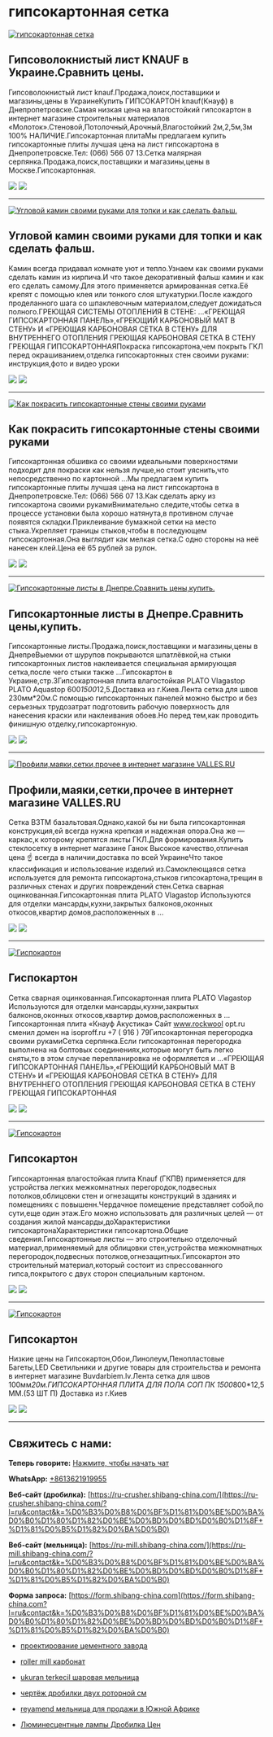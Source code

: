 # гипсокартонная сетка

<a href="https://swt.shibang-china.com/?l=ru&img&k=%D0%B3%D0%B8%D0%BF%D1%81%D0%BE%D0%BA%D0%B0%D1%80%D1%82%D0%BE%D0%BD%D0%BD%D0%B0%D1%8F+%D1%81%D0%B5%D1%82%D0%BA%D0%B0" target="_blank">![гипсокартонная сетка](http://static.shibang-china.com/all-800x300/1368.jpg)</a>

## Гипсоволокнистый лист KNAUF в Украине.Сравнить цены.
Гипсоволокнистый лист knauf.Продажа,поиск,поставщики и магазины,цены в УкраинеКупить ГИПСОКАРТОН knauf(Кнауф) в Днепропетровске.Самая низкая цена на влагостойкий гипсокартон в интернет магазине строительных материалов &#171;Молоток&#187;.Стеновой,Потолочный,Арочный,Влагостойкий 2м,2,5м,3м 100% НАЛИЧИЕ.Гипсокартонная плитаМы предлагаем купить гипсокартонные плиты лучшая цена на лист гипсокартона в Днепропетровске.Тел: (066) 566 07 13.Сетка малярная серпянка.Продажа,поиск,поставщики и магазины,цены в Москве.Гипсокартонная.


<a href="https://whatsapp.shibangsoft.com/WhatsApp.php" target="_blank" title="WhatsApp">![](http://static.shibang-china.com/icon/whatsapp.png)</a> <a href="https://swt.shibang-china.com/?l=ru&icon&k=%D0%B3%D0%B8%D0%BF%D1%81%D0%BE%D0%BA%D0%B0%D1%80%D1%82%D0%BE%D0%BD%D0%BD%D0%B0%D1%8F+%D1%81%D0%B5%D1%82%D0%BA%D0%B0" target="_blank">![](http://static.shibang-china.com/icon/chat-ru.png)</a>

---

<a href="https://swt.shibang-china.com/?l=ru&img&k=%D0%B3%D0%B8%D0%BF%D1%81%D0%BE%D0%BA%D0%B0%D1%80%D1%82%D0%BE%D0%BD%D0%BD%D0%B0%D1%8F+%D1%81%D0%B5%D1%82%D0%BA%D0%B0" target="_blank">![Угловой камин своими руками для топки и как сделать фальш.](http://static.shibang-china.com/all-800x300/128.jpg)</a>

## Угловой камин своими руками для топки и как сделать фальш.
Камин всегда придавал комнате уют и тепло.Узнаем как своими руками сделать камин из кирпича.И что такое декоративный фальш камин и как его сделать самому.Для этого применяется армированная сетка.Её крепят с помощью клея или тонкого слоя штукатурки.После каждого проделанного шага со шпаклевочным материалом,следует дожидаться полного.ГРЕЮЩАЯ СИСТЕМЫ ОТОПЛЕНИЯ В СТЕНЕ: …&#171;ГРЕЮЩАЯ ГИПСОКАРТОННАЯ ПАНЕЛЬ&#187;,&#171;ГРЕЮЩИЙ КАРБОНОВЫЙ МАТ В СТЕНУ&#187; И &#171;ГРЕЮЩАЯ КАРБОНОВАЯ СЕТКА В СТЕНУ&#187; ДЛЯ ВНУТРЕННЕГО ОТОПЛЕНИЯ ГРЕЮЩАЯ КАРБОНОВАЯ СЕТКА В СТЕНУ ГРЕЮЩАЯ ГИПСОКАРТОННАЯПокраска гипсокартона,чем покрыть ГКЛ перед окрашиванием,отделка гипсокартонных стен своими руками: инструкция,фото и видео уроки


<a href="https://whatsapp.shibangsoft.com/WhatsApp.php" target="_blank" title="WhatsApp">![](http://static.shibang-china.com/icon/whatsapp.png)</a> <a href="https://swt.shibang-china.com/?l=ru&icon&k=%D0%B3%D0%B8%D0%BF%D1%81%D0%BE%D0%BA%D0%B0%D1%80%D1%82%D0%BE%D0%BD%D0%BD%D0%B0%D1%8F+%D1%81%D0%B5%D1%82%D0%BA%D0%B0" target="_blank">![](http://static.shibang-china.com/icon/chat-ru.png)</a>

---

<a href="https://swt.shibang-china.com/?l=ru&img&k=%D0%B3%D0%B8%D0%BF%D1%81%D0%BE%D0%BA%D0%B0%D1%80%D1%82%D0%BE%D0%BD%D0%BD%D0%B0%D1%8F+%D1%81%D0%B5%D1%82%D0%BA%D0%B0" target="_blank">![Как покрасить гипсокартонные стены своими руками](http://static.shibang-china.com/all-800x300/477.jpg)</a>

## Как покрасить гипсокартонные стены своими руками
Гипсокартонная обшивка со своими идеальными поверхностями подходит для покраски как нельзя лучше,но стоит уяснить,что непосредственно по картонной …Мы предлагаем купить гипсокартонные плиты лучшая цена на лист гипсокартона в Днепропетровске.Тел: (066) 566 07 13.Как сделать арку из гипсокартона своими рукамиВнимательно следите,чтобы сетка в процессе установки была хорошо натянута,в противном случае появятся складки.Приклеивание бумажной сетки на место стыка.Укрепляет границы стыков,чтобы в последующем гипсокартонная.Она выглядит как мелкая сетка.С одно стороны на неё нанесен клей.Цена её 65 рублей за рулон.


<a href="https://whatsapp.shibangsoft.com/WhatsApp.php" target="_blank" title="WhatsApp">![](http://static.shibang-china.com/icon/whatsapp.png)</a> <a href="https://swt.shibang-china.com/?l=ru&icon&k=%D0%B3%D0%B8%D0%BF%D1%81%D0%BE%D0%BA%D0%B0%D1%80%D1%82%D0%BE%D0%BD%D0%BD%D0%B0%D1%8F+%D1%81%D0%B5%D1%82%D0%BA%D0%B0" target="_blank">![](http://static.shibang-china.com/icon/chat-ru.png)</a>

---

<a href="https://swt.shibang-china.com/?l=ru&img&k=%D0%B3%D0%B8%D0%BF%D1%81%D0%BE%D0%BA%D0%B0%D1%80%D1%82%D0%BE%D0%BD%D0%BD%D0%B0%D1%8F+%D1%81%D0%B5%D1%82%D0%BA%D0%B0" target="_blank">![Гипсокартонные листы в Днепре.Сравнить цены,купить.](http://static.shibang-china.com/all-800x300/902.jpg)</a>

## Гипсокартонные листы в Днепре.Сравнить цены,купить.
Гипсокартонные листы.Продажа,поиск,поставщики и магазины,цены в ДнепреВыемки от шурупов покрываются шпатлёвкой,на стыки гипсокартонных листов наклеивается специальная армирующая сетка,после чего стыки также …Гипсокартон в Украине,стр.3Гипсокартонная плита влагостойкая PLATO Vlagastop PLATO Aquastop 600*1500*12,5.Доставка из г.Киев.Лента сетка для швов 230мм*20м.С помощью гипсокартонных панелей можно быстро и без серьезных трудозатрат подготовить рабочую поверхность для нанесения краски или наклеивания обоев.Но перед тем,как проводить финишную отделку,гипсокартонную.


<a href="https://whatsapp.shibangsoft.com/WhatsApp.php" target="_blank" title="WhatsApp">![](http://static.shibang-china.com/icon/whatsapp.png)</a> <a href="https://swt.shibang-china.com/?l=ru&icon&k=%D0%B3%D0%B8%D0%BF%D1%81%D0%BE%D0%BA%D0%B0%D1%80%D1%82%D0%BE%D0%BD%D0%BD%D0%B0%D1%8F+%D1%81%D0%B5%D1%82%D0%BA%D0%B0" target="_blank">![](http://static.shibang-china.com/icon/chat-ru.png)</a>

---

<a href="https://swt.shibang-china.com/?l=ru&img&k=%D0%B3%D0%B8%D0%BF%D1%81%D0%BE%D0%BA%D0%B0%D1%80%D1%82%D0%BE%D0%BD%D0%BD%D0%B0%D1%8F+%D1%81%D0%B5%D1%82%D0%BA%D0%B0" target="_blank">![Профили,маяки,сетки,прочее в интернет магазине VALLES.RU](http://static.shibang-china.com/all-800x300/425.jpg)</a>

## Профили,маяки,сетки,прочее в интернет магазине VALLES.RU
Сетка ВЗТМ базальтовая.Однако,какой бы ни была гипсокартонная конструкция,ей всегда нужна крепкая и надежная опора.Она же — каркас,к которому крепятся листы ГКЛ.Для формирования.Купить стеклосетку в интернет магазине Ганок Высокое качество,отличная цена ☝ всегда в наличии,доставка по всей УкраинеЧто такое классификация и использование изделий из.Самоклеющаяся сетка используется для ремонта гипсокартона,стыков гипсокартона,трещин в различных стенах и других повреждений стен.Сетка сварная оцинкованная.Гипсокартонная плита PLATО Vlagastop Используются для отделки мансарды,кухни,закрытых балконов,оконных откосов,квартир домов,расположенных в …


<a href="https://whatsapp.shibangsoft.com/WhatsApp.php" target="_blank" title="WhatsApp">![](http://static.shibang-china.com/icon/whatsapp.png)</a> <a href="https://swt.shibang-china.com/?l=ru&icon&k=%D0%B3%D0%B8%D0%BF%D1%81%D0%BE%D0%BA%D0%B0%D1%80%D1%82%D0%BE%D0%BD%D0%BD%D0%B0%D1%8F+%D1%81%D0%B5%D1%82%D0%BA%D0%B0" target="_blank">![](http://static.shibang-china.com/icon/chat-ru.png)</a>

---

<a href="https://swt.shibang-china.com/?l=ru&img&k=%D0%B3%D0%B8%D0%BF%D1%81%D0%BE%D0%BA%D0%B0%D1%80%D1%82%D0%BE%D0%BD%D0%BD%D0%B0%D1%8F+%D1%81%D0%B5%D1%82%D0%BA%D0%B0" target="_blank">![Гиспокартон](http://static.shibang-china.com/all-800x300/1210.jpg)</a>

## Гиспокартон
Сетка сварная оцинкованная.Гипсокартонная плита PLATО Vlagastop Используются для отделки мансарды,кухни,закрытых балконов,оконных откосов,квартир домов,расположенных в …Гипсокартонная плита &#171;Кнауф Акустика&#187; Сайт www.rockwool opt.ru сменил домен на isoproff.ru +7 ( 916 ) 79Гипсокартонная перегородка своими рукамиСетка серпянка.Если гипсокартонная перегородка выполнена на болтовых соединениях,которые могут быть легко сняты,то в этом случае перепланировка не оформляется и …&#171;ГРЕЮЩАЯ ГИПСОКАРТОННАЯ ПАНЕЛЬ&#187;,&#171;ГРЕЮЩИЙ КАРБОНОВЫЙ МАТ В СТЕНУ&#187; И &#171;ГРЕЮЩАЯ КАРБОНОВАЯ СЕТКА В СТЕНУ&#187; ДЛЯ ВНУТРЕННЕГО ОТОПЛЕНИЯ ГРЕЮЩАЯ КАРБОНОВАЯ СЕТКА В СТЕНУ ГРЕЮЩАЯ ГИПСОКАРТОННАЯ


<a href="https://whatsapp.shibangsoft.com/WhatsApp.php" target="_blank" title="WhatsApp">![](http://static.shibang-china.com/icon/whatsapp.png)</a> <a href="https://swt.shibang-china.com/?l=ru&icon&k=%D0%B3%D0%B8%D0%BF%D1%81%D0%BE%D0%BA%D0%B0%D1%80%D1%82%D0%BE%D0%BD%D0%BD%D0%B0%D1%8F+%D1%81%D0%B5%D1%82%D0%BA%D0%B0" target="_blank">![](http://static.shibang-china.com/icon/chat-ru.png)</a>

---

<a href="https://swt.shibang-china.com/?l=ru&img&k=%D0%B3%D0%B8%D0%BF%D1%81%D0%BE%D0%BA%D0%B0%D1%80%D1%82%D0%BE%D0%BD%D0%BD%D0%B0%D1%8F+%D1%81%D0%B5%D1%82%D0%BA%D0%B0" target="_blank">![Гипсокартон](http://static.shibang-china.com/all-800x300/727.jpg)</a>

## Гипсокартон
Гипсокартонная влагостойкая плита Knauf (ГКПВ) применяется для устройства легких межкомнатных перегородок,подвесных потолков,облицовки стен и огнезащиты конструкций в зданиях и помещениях с повышенн.Чердачное помещение представляет собой,по сути,еще один этаж.Его можно использовать для различных целей — от создания жилой мансарды,доХарактеристики гипсокартонаХарактеристики гипсокартона.Общие сведения.Гипсокартонные листы — это строительно отделочный материал,применяемый для облицовки стен,устройства межкомнатных перегородок,подвесных потолков,огнезащитных.Гипсокартон это строительный материал,который состоит из спрессованного гипса,покрытого с двух сторон специальным картоном.


<a href="https://whatsapp.shibangsoft.com/WhatsApp.php" target="_blank" title="WhatsApp">![](http://static.shibang-china.com/icon/whatsapp.png)</a> <a href="https://swt.shibang-china.com/?l=ru&icon&k=%D0%B3%D0%B8%D0%BF%D1%81%D0%BE%D0%BA%D0%B0%D1%80%D1%82%D0%BE%D0%BD%D0%BD%D0%B0%D1%8F+%D1%81%D0%B5%D1%82%D0%BA%D0%B0" target="_blank">![](http://static.shibang-china.com/icon/chat-ru.png)</a>

---

<a href="https://swt.shibang-china.com/?l=ru&img&k=%D0%B3%D0%B8%D0%BF%D1%81%D0%BE%D0%BA%D0%B0%D1%80%D1%82%D0%BE%D0%BD%D0%BD%D0%B0%D1%8F+%D1%81%D0%B5%D1%82%D0%BA%D0%B0" target="_blank">![Гипсокартон](http://static.shibang-china.com/all-800x300/867.jpg)</a>

## Гипсокартон
Низкие цены на Гипсокартон,Обои,Линолеум,Пенопластовые Багеты,LED Светильники и другие товары для строительства и ремонта в интернет магазине Buvdarbiem.lv.Лента сетка для швов 100мм*20м.ГИПСОКАРТОННАЯ ПЛИТА ДЛЯ ПОЛА СОП ПК 1500*800*12,5 ММ.(53 ШТ П) Доставка из г.Киев

<a href="https://whatsapp.shibangsoft.com/WhatsApp.php" target="_blank" title="WhatsApp">![](http://static.shibang-china.com/icon/whatsapp.png)</a> <a href="https://swt.shibang-china.com/?l=ru&icon&k=%D0%B3%D0%B8%D0%BF%D1%81%D0%BE%D0%BA%D0%B0%D1%80%D1%82%D0%BE%D0%BD%D0%BD%D0%B0%D1%8F+%D1%81%D0%B5%D1%82%D0%BA%D0%B0" target="_blank">![](http://static.shibang-china.com/icon/chat-ru.png)</a>

---
## Свяжитесь с нами:

**Теперь говорите:** [Нажмите, чтобы начать чат](https://swt.shibang-china.com?l=ru&contact&k=%D0%B3%D0%B8%D0%BF%D1%81%D0%BE%D0%BA%D0%B0%D1%80%D1%82%D0%BE%D0%BD%D0%BD%D0%B0%D1%8F+%D1%81%D0%B5%D1%82%D0%BA%D0%B0)

**WhatsApp:**  [+8613621919955](https://whatsapp.shibangsoft.com/WhatsApp.php)

**Веб-сайт (дробилка):** [https://ru-crusher.shibang-china.com/](https://ru-crusher.shibang-china.com/?l=ru&contact&k=%D0%B3%D0%B8%D0%BF%D1%81%D0%BE%D0%BA%D0%B0%D1%80%D1%82%D0%BE%D0%BD%D0%BD%D0%B0%D1%8F+%D1%81%D0%B5%D1%82%D0%BA%D0%B0)

**Веб-сайт (мельница):** [https://ru-mill.shibang-china.com/](https://ru-mill.shibang-china.com/?l=ru&contact&k=%D0%B3%D0%B8%D0%BF%D1%81%D0%BE%D0%BA%D0%B0%D1%80%D1%82%D0%BE%D0%BD%D0%BD%D0%B0%D1%8F+%D1%81%D0%B5%D1%82%D0%BA%D0%B0)

**Форма запроса:** [https://form.shibang-china.com](https://form.shibang-china.com?l=ru&contact&k=%D0%B3%D0%B8%D0%BF%D1%81%D0%BE%D0%BA%D0%B0%D1%80%D1%82%D0%BE%D0%BD%D0%BD%D0%B0%D1%8F+%D1%81%D0%B5%D1%82%D0%BA%D0%B0)

* [проектирование цементного завода](../107/%D0%BF%D1%80%D0%BE%D0%B5%D0%BA%D1%82%D0%B8%D1%80%D0%BE%D0%B2%D0%B0%D0%BD%D0%B8%D0%B5%20%D1%86%D0%B5%D0%BC%D0%B5%D0%BD%D1%82%D0%BD%D0%BE%D0%B3%D0%BE%20%D0%B7%D0%B0%D0%B2%D0%BE%D0%B4%D0%B0.md)

* [roller mill карбонат](../110/roller%20mill%20%D0%BA%D0%B0%D1%80%D0%B1%D0%BE%D0%BD%D0%B0%D1%82.md)

* [ukuran terkecil шаровая мельница](../109/ukuran%20terkecil%20%D1%88%D0%B0%D1%80%D0%BE%D0%B2%D0%B0%D1%8F%20%D0%BC%D0%B5%D0%BB%D1%8C%D0%BD%D0%B8%D1%86%D0%B0.md)

* [чертёж дробилки двух роторной см](../107/%D1%87%D0%B5%D1%80%D1%82%D1%91%D0%B6%20%D0%B4%D1%80%D0%BE%D0%B1%D0%B8%D0%BB%D0%BA%D0%B8%20%D0%B4%D0%B2%D1%83%D1%85%20%D1%80%D0%BE%D1%82%D0%BE%D1%80%D0%BD%D0%BE%D0%B9%20%D1%81%D0%BC.md)

* [reyamend мельница для продажи в Южной Африке](../120/reyamend%20%D0%BC%D0%B5%D0%BB%D1%8C%D0%BD%D0%B8%D1%86%D0%B0%20%D0%B4%D0%BB%D1%8F%20%D0%BF%D1%80%D0%BE%D0%B4%D0%B0%D0%B6%D0%B8%20%D0%B2%20%D0%AE%D0%B6%D0%BD%D0%BE%D0%B9%20%D0%90%D1%84%D1%80%D0%B8%D0%BA%D0%B5.md)

* [Люминесцентные лампы Дробилка Цен](../106/%D0%9B%D1%8E%D0%BC%D0%B8%D0%BD%D0%B5%D1%81%D1%86%D0%B5%D0%BD%D1%82%D0%BD%D1%8B%D0%B5%20%D0%BB%D0%B0%D0%BC%D0%BF%D1%8B%20%D0%94%D1%80%D0%BE%D0%B1%D0%B8%D0%BB%D0%BA%D0%B0%20%D0%A6%D0%B5%D0%BD.md)